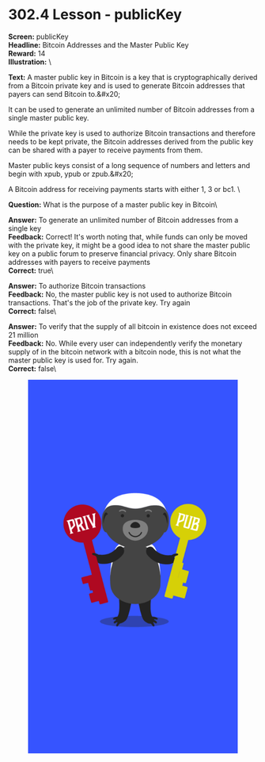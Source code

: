 # 302.4 Lesson - publicKey

**Screen:** publicKey\
**Headline:** Bitcoin Addresses and the Master Public Key\
**Reward:** 14\
**Illustration:** \

**Text:** A master public key in Bitcoin is a key that is cryptographically derived from a Bitcoin private key and is used to generate Bitcoin addresses that payers can send Bitcoin to.&amp;#x20;

It can be used to generate an unlimited number of Bitcoin addresses from a single master public key.

While the private key is used to authorize Bitcoin transactions and therefore needs to be kept private, the Bitcoin addresses derived from the public key can be shared with a payer to receive payments from them.

Master public keys consist of a long sequence of numbers and letters and begin with xpub, ypub or zpub.&amp;#x20;

A Bitcoin address for receiving payments starts with either 1, 3 or bc1.
\

**Question:** What is the purpose of a master public key in Bitcoin\

**Answer:** To generate an unlimited number of Bitcoin addresses from a single key\
**Feedback:** Correct! It&#x27;s worth noting that, while funds can only be moved with the private key, it might be a good idea to not share the master public key on a public forum to preserve financial privacy. Only share Bitcoin addresses with payers to receive payments\
**Correct:** true\

**Answer:** To authorize Bitcoin transactions\
**Feedback:** No, the master public key is not used to authorize Bitcoin transactions. That&#x27;s the job of the private key. Try again\
**Correct:** false\

**Answer:** To verify that the supply of all bitcoin in existence does not exceed 21 million\
**Feedback:** No. While every user can independently verify the monetary supply of in the bitcoin network with a bitcoin node, this is not what the master public key is used for. Try again.\
**Correct:** false\


<figure><img src="../.gitbook/assets/302-04.png" alt=""><figcaption></figcaption></figure>

